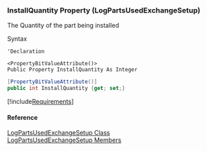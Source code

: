 ﻿### InstallQuantity Property (LogPartsUsedExchangeSetup)

The Quantity of the part being installed

Syntax

```vbnet
'Declaration

<PropertyBitValueAttribute()>
Public Property InstallQuantity As Integer
```

```csharp
[PropertyBitValueAttribute()]
public int InstallQuantity {get; set;}
```

[!include[Requirements](../partials/requirements.md)]

#### Reference

[LogPartsUsedExchangeSetup Class](FChoice.Toolkits.Clarify~FChoice.Toolkits.Clarify.FieldOps.LogPartsUsedExchangeSetup.md)  
[LogPartsUsedExchangeSetup Members](FChoice.Toolkits.Clarify~FChoice.Toolkits.Clarify.FieldOps.LogPartsUsedExchangeSetup_members.md)